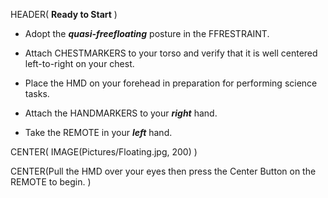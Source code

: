 HEADER( __Ready to Start__ )

- Adopt the *__quasi-freefloating__* posture in the FFRESTRAINT.

- Attach CHESTMARKERS to your torso and verify that it is well centered left-to-right on your chest.

- Place the HMD on your forehead in preparation for performing science tasks.

- Attach the HANDMARKERS to your *__right__* hand.

- Take the REMOTE in your *__left__* hand.

CENTER( IMAGE(Pictures/Floating.jpg, 200) )
 
CENTER(Pull the HMD over your eyes then press the Center Button on the REMOTE to begin. )

